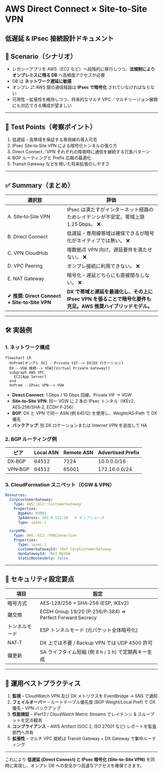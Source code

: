 # AWS Direct Connect × Site-to-Site VPN  
低遅延 & IPsec 接続設計ドキュメント
---

## 📘 Scenario（シナリオ）

- レガシーアプリを AWS（EC2 など）へ段階的に移行しつつ、**法規制によりオンプレミスに残る DB** へ高頻度アクセスが必要  
- DB は **ネットワーク遅延に敏感**  
- オンプレ ⇄ AWS 間の通信経路は **IPsec で暗号化** されていなければならない  
- 可用性・拡張性を維持しつつ、将来的なマルチ VPC／マルチリージョン展開にも対応できる構成が望ましい  

---

## 🎯 Test Points（考察ポイント）

1. 低遅延・高帯域を保証する専用線の導入可否  
2. IPsec Site‑to‑Site VPN による暗号化トンネルの張り方  
3. Direct Connect／VPN それぞれの障害時に通信を継続する冗長パターン  
4. BGP ルーティングと Prefix 広報の最適化  
5. Transit Gateway などを用いた将来拡張のしやすさ  

---

## ✅ Summary（まとめ）

| 選択肢 | 評価 |
|-------|------|
| A. Site‑to‑Site VPN | IPsec は満たすがインターネット経路のためレイテンシが不安定。帯域上限 1.25 Gbps。 ❌ |
| B. Direct Connect | 低遅延・専用線帯域は確保できるが暗号化がネイティブでは無い。 ❌ |
| C. VPN CloudHub | 複数拠点 VPN 向け。遅延要件を満たせない。 ❌ |
| D. VPC Peering | オンプレ接続に利用できない。 ❌ |
| E. NAT Gateway | 暗号化・遅延どちらにも直接関与しない。 ❌ |
| **✔ 推奨: Direct Connect + Site‑to‑Site VPN** | **DX で帯域と遅延を最適化し、その上に IPsec VPN を張ることで暗号化要件も充足。AWS 推奨ハイブリッドモデル。** |

---

## 🛠️ 実装例

### 1. ネットワーク構成

```mermaid
flowchart LR
  OnPrem[オンプレ DC] --Private VIF--> DX(DX ロケーション)
  DX --VGW 接続--> VGW[(Virtual Private Gateway)]
  subgraph AWS VPC
    EC2[App Server]
  end
  OnPrem --IPsec VPN--> VGW
```

- **Direct Connect**: 1 Gbps / 10 Gbps 回線、Private VIF → VGW  
- **Site‑to‑Site VPN**: 同一 VGW に 2 本の IPsec トンネル（IKEv2, AES‑256/SHA‑2, ECDH P‑256）  
- **BGP**: DX と VPN で同一 ASN (例 64512) を使用し、Weight/AS‑Path で DX 優先  
- **バックアップ**: 別 DX ロケーションまたは Internet VPN を追加して HA  

### 2. BGP ルーティング例

| ピア | Local ASN | Remote ASN | Advertised Prefix |
|------|-----------|-----------|-------------------|
| DX‑BGP | 64512 | 7224 | 10.0.0.0/16 |
| VPN‑BGP | 64512 | 65001 | 172.16.0.0/24 |

### 3. CloudFormation スニペット（CGW & VPN）

```yaml
Resources:
  CorpCustomerGateway:
    Type: AWS::EC2::CustomerGateway
    Properties:
      BgpAsn: 65001
      IpAddress: 203.0.113.10   # オンプレルータ
      Type: ipsec.1

  CorpVPN:
    Type: AWS::EC2::VPNConnection
    Properties:
      Type: ipsec.1
      CustomerGatewayId: !Ref CorpCustomerGateway
      VpnGatewayId: !Ref MyVGW
      StaticRoutesOnly: false
```

---

## 🔐 セキュリティ設定要点

| 項目 | 設定 |
|------|------|
| 暗号方式 | AES‑128/256 + SHA‑256 (ESP, IKEv2) |
| 鍵交換 | ECDH Group 19/20 (P‑256/P‑384) ⇒ Perfect Forward Secrecy |
| トンネルモード | ESP トンネルモード (元パケット全体暗号化) |
| NAT‑T | DX 上では不要 / Backup VPN では UDP 4500 許可 |
| 鍵更新 | SA ライフタイム短縮 (例 8 h / 1 h) で定期再キー生成 |

---

## 🚦 運用ベストプラクティス

1. **監視** – CloudWatch VPN 及び DX メトリクスを EventBridge → SNS で通知  
2. **フェイルオーバー** – ルートテーブル優先度 (BGP Weight/Local Pref) で DX 優先・VPN バックアップ  
3. **性能検証** – iPerf3 / CloudWatch Metric Streams でレイテンシ & スループットを定点観測  
4. **コンプライアンス** – AWS Artifact (SOC 2, ISO 27001 など) レポートを監査部門へ共有  
5. **拡張性** – マルチ VPC 接続は Transit Gateway + DX Gateway で集中ルーティング  

---

これにより **低遅延 (Direct Connect) と IPsec 暗号化 (Site‑to‑Site VPN)** を同時に実現し、オンプレ DB への安全かつ高速なアクセスを確保できます。
